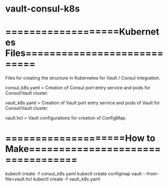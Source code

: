 # vault-consul-k8s

# ===================Kubernetes Files============================

Files for creating the structure in Kubernetes for Vault / Consul integration.

consul_k8s.yaml = Creation of Consul port entry service and pods for Consul/Vault cluster.

vault_k8s.yaml = Creation of Vault port entry service and pods of Vault for Consul/Vault cluster.

vault.hcl = Vault configurations for creation of ConfigMap.

# ====================How to Make==================================

kubectl create -f consul_k8s.yaml
kubectl create configmap vault --from-file=vault.hcl
kubectl create -f vault_k8s.yaml
